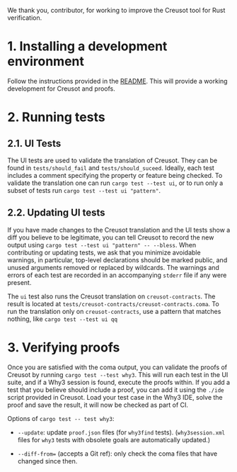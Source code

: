 We thank you, contributor, for working to improve the Creusot tool for Rust verification.

# 1. Installing a development environment

Follow the instructions provided in the [README](./README.md). This will provide a working development for Creusot and proofs.

# 2. Running tests

## 2.1. UI Tests

The UI tests are used to validate the translation of Creusot. They can be found in `tests/should_fail` and `tests/should_suceed`.
Ideally, each test includes a comment specifying the property or feature being checked.
To validate the translation one can run `cargo test --test ui`, or to run only a subset of tests run `cargo test --test ui "pattern"`.

## 2.2. Updating UI tests

If you have made changes to the Creusot translation and the UI tests show a diff you believe to be legitimate, you can tell Creusot to record the new output using `cargo test --test ui "pattern" -- --bless`.
When contributing or updating tests, we ask that you minimize avoidable warnings, in particular, top-level declarations should be marked public, and unused arguments removed or replaced by wildcards.
The warnings and errors of each test are recorded in an accompanying `stderr` file if any were present.

The `ui` test also runs the Creusot translation on `creusot-contracts`.
The result is located at `tests/creusot-contracts/creusot-contracts.coma`.
To run the translation only on `creusot-contracts`, use a pattern that matches nothing, like `cargo test --test ui qq`

# 3. Verifying proofs

Once you are satisfied with the coma output, you can validate the proofs of Creusot by running `cargo test --test why3`. This will run each test in the UI suite, and if a Why3 session is found, execute the proofs within.
If you add a test that you believe should include a proof, you can add it using the `./ide` script provided in Creusot.
Load your test case in the Why3 IDE, solve the proof and save the result, it will now be checked as part of CI.

Options of `cargo test -- test why3`:

- `--update`: update `proof.json` files (for `why3find` tests). (`why3session.xml` files
    for `why3` tests with obsolete goals are automatically updated.)

- `--diff-from=` (accepts a Git ref): only check the coma files that have changed since then.
